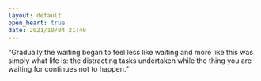 ```yaml
---
layout: default
open_heart: true
date: 2021/10/04 21:49
---
```


“Gradually the waiting began to feel less like waiting and more like this was simply what life is: the distracting tasks undertaken while the thing you are waiting for continues not to happen.”
